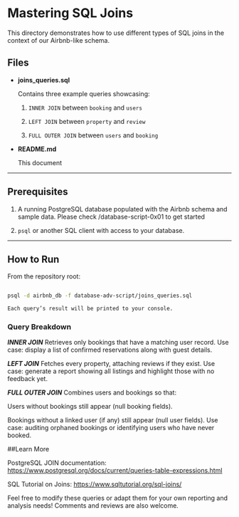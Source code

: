 
# Mastering SQL Joins

This directory demonstrates how to use different types of SQL joins in the context of our Airbnb-like schema.

## Files

- **joins_queries.sql**  

  Contains three example queries showcasing:

  1. `INNER JOIN` between `booking` and `users`  

  2. `LEFT JOIN` between `property` and `review`  

  3. `FULL OUTER JOIN` between `users` and `booking`

- **README.md**  

  This document

---

## Prerequisites

1. A running PostgreSQL database populated with the Airbnb schema and sample data. Please check /database-script-0x01 to get started

2. `psql` or another SQL client with access to your database.  

---

## How to Run

From the repository root:

```bash

psql -d airbnb_db -f database-adv-script/joins_queries.sql

Each query’s result will be printed to your console.

```

### Query Breakdown

***INNER JOIN*** Retrieves only bookings that have a matching user record. Use case: display a list of confirmed reservations along with guest details.

***LEFT JOIN*** Fetches every property, attaching reviews if they exist. Use case: generate a report showing all listings and highlight those with no feedback yet.

***FULL OUTER JOIN*** Combines users and bookings so that:

Users without bookings still appear (null booking fields).

Bookings without a linked user (if any) still appear (null user fields). Use case: auditing orphaned bookings or identifying users who have never booked.

##Learn More

PostgreSQL JOIN documentation: https://www.postgresql.org/docs/current/queries-table-expressions.html

SQL Tutorial on Joins: https://www.sqltutorial.org/sql-joins/

Feel free to modify these queries or adapt them for your own reporting and analysis needs! Comments and reviews are also welcome. 

